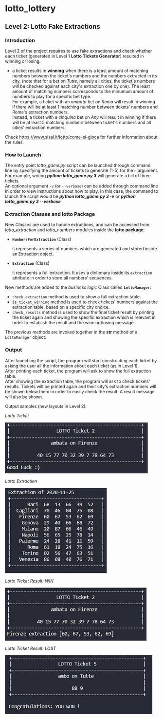 # lotto_lottery
## Level 2: Lotto Fake Extractions

### Introduction
Level 2 of the project requires to use fake extractions and check whether each ticket (generated in Level 1 **Lotto Tickets Generator**) 
resulted in winning or losing.
- a ticket results in **winning** when there is a least amount of matching numbers between the ticket's numbers and the numbers
extracted in its city. (note that for a bet on *Tutte*, namely all cities, the ticket's numbers will be checked against each city's
extraction one by one).
The least amount of matching numbers corresponds to the minumum amount of numbers to play for a specific
bet type.<br>
For example, a ticket with an *ambata* bet on *Roma* will result in winning if there will be at least 1 matching number
between tickets' numbers and Roma's extraction numbers. <br>
Instead, a ticket with a *cinquina* bet on *Any* will result in winning if
there will be at least 5 matching numbers between ticket's numbers and all cities' extraction numbers.

Check <https://www.sisal.it/lotto/come-si-gioca> for further information about the rules.


### How to Launch
The entry point *lotto_game.py* script can be launched through command line by specifying the amount of tickets to generate (1-5) for the `n` argument. For example, writing ***python lotto_game.py 3*** will generate a bill of three tickets.<br> 
An optional argument `-v` (or `--verbose`) can be added through command line in order to view instructions about how to play. In this case,
the command to launch the script would be ***python lotto_game.py 3 -v*** or ***python lotto_game.py 3 --verbose***


### Extraction Classes and lotto Package
New *Classes* are used to handle extractions, and can be accessed from *lotto_extraction* and *lotto_numbers* modules inside the 
**lotto package**:

* **`NumbersForExtraction`** (Class)

    it represents a series of numbers which are generated and stored inside an Extraction object.

* **`Extraction`** (Class)

    it represents a full extraction. It uses a dictionary inside its `extraction` attribute in order to store all numbers' sequences.


New methods are added to the *business logic* Class called **`LottoManager`**:
- `check_extraction` method is used to show a full extraction table.
- `is_ticket_winning` method is used to check tickets' numbers against the extraction table, based on a specific city choice.
- `check_results` method is used to show the final ticket result by printing the ticket again and showing the specific extraction
which is relevant in order to establish the result and the winning/losing message.

The previous methods are invoked together in the __str__ method of a `LottoManager` object.


### Output
After launching the script, the program will start constructing each ticket by asking the user all the information about each ticket
(as in Level 1).<br>
After printing each ticket, the program will ask to show the full extraction table.<br>
After showing the extraction table, the program will ask to check tickets' results. Tickets will be printed again and their city's
extraction numbers will be shown below them in order to easily check the result. A result message will also be shown.

Output samples (new layouts in Level 2):

*Lotto Ticket*

![Lotto bill](docs/lotto-ticket-sample.JPG)

*Lotto Extraction*

![Lotto bill](docs/lotto-extraction-sample.JPG)

*Lotto Ticket Result: WIN*

![Lotto bill](docs/lotto-ticket-result-sample.JPG)

*Lotto Ticket Result: LOST*

![Lotto bill](docs/lotto-winning-sample.JPG)
